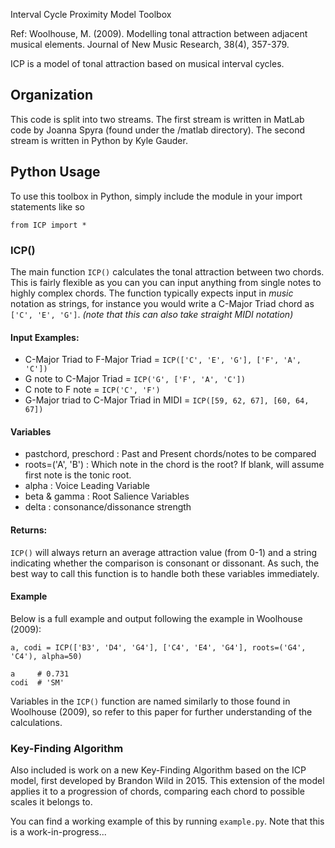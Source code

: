 Interval Cycle Proximity Model Toolbox

Ref: Woolhouse, M. (2009). Modelling tonal attraction between adjacent musical elements. Journal of New Music Research, 38(4), 357-379.

ICP is a model of tonal attraction based on musical interval cycles.

## Organization
This code is split into two streams. The first stream is written in MatLab code by Joanna Spyra (found under the /matlab directory). The second stream is written in Python by Kyle Gauder.

## Python Usage
To use this toolbox in Python, simply include the module in your import statements like so
```
from ICP import *
```

### ICP()
The main function `ICP()` calculates the tonal attraction between two chords. This is fairly flexible as you can you can input anything from single notes to highly complex chords. The function typically expects input in *music* notation as strings, for instance you would write a C-Major Triad chord as `['C', 'E', 'G']`. *(note that this can also take straight MIDI notation)*

#### Input Examples:
- C-Major Triad to F-Major Triad = `ICP(['C', 'E', 'G'], ['F', 'A', 'C'])`
- G note to C-Major Triad = `ICP('G', ['F', 'A', 'C'])`
- C note to F note = `ICP('C', 'F')`
- G-Major triad to C-Major Triad in MIDI = `ICP([59, 62, 67], [60, 64, 67])`

#### Variables
- pastchord, preschord : Past and Present chords/notes to be compared
- roots=('A', 'B') : Which note in the chord is the root? If blank, will assume first note is the tonic root.
- alpha : Voice Leading Variable
- beta & gamma : Root Salience Variables
- delta : consonance/dissonance strength

#### Returns:
`ICP()` will always return an average attraction value (from 0-1) and a string indicating whether the comparison is consonant or dissonant. As such, the best way to call this function is to handle both these variables immediately.

#### Example
Below is a full example and output following the example in Woolhouse (2009):
```
a, codi = ICP(['B3', 'D4', 'G4'], ['C4', 'E4', 'G4'], roots=('G4', 'C4'), alpha=50)

a     # 0.731
codi  # 'SM'
```

Variables in the `ICP()` function are named similarly to those found in Woolhouse (2009), so refer to this paper for further understanding of the calculations.

### Key-Finding Algorithm
Also included is work on a new Key-Finding Algorithm based on the ICP model, first developed by Brandon Wild in 2015. This extension of the model applies it to a progression of chords, comparing each chord to possible scales it belongs to.

You can find a working example of this by running `example.py`. Note that this is a work-in-progress...
